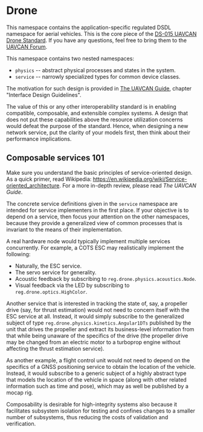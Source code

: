 # Drone

This namespace contains the application-specific regulated DSDL namespace for aerial vehicles.
This is the core piece of the [DS-015 UAVCAN Drone Standard](https://github.com/pixhawk/Pixhawk-Standards).
If you have any questions, feel free to bring them to the [UAVCAN Forum](https://forum.uavcan.org/c/sig/drone-sig/17).

This namespace contains two nested namespaces:

- `physics` -- abstract physical processes and states in the system.
- `service` -- narrowly specialized types for common device classes.

The motivation for such design is provided in [The UAVCAN Guide](https://uavcan.org/guide),
chapter "Interface Design Guidelines".

The value of this or any other interoperability standard is in enabling compatible, composable, and extensible
complex systems.
A design that does not put these capabilities above the resource utilization concerns would defeat the purpose
of the standard.
Hence, when designing a new network service, put the clarity of your models first, then think about their performance
implications.

## Composable services 101

Make sure you understand the basic principles of service-oriented design.
As a quick primer, read Wikipedia: https://en.wikipedia.org/wiki/Service-oriented_architecture.
For a more in-depth review, please read *The UAVCAN Guide*.

The concrete service definitions given in the `service` namespace are intended for service implementers
in the first place.
If your objective is to depend on a service, then focus your attention on the other namespaces,
because they provide a generalized view of common processes that is invariant to the means of their implementation.

A real hardware node would typically implement multiple services concurrently.
For example, a COTS ESC may realistically implement the following:

- Naturally, the ESC service.
- The servo service for generality.
- Acoustic feedback by subscribing to `reg.drone.physics.acoustics.Node`.
- Visual feedback via the LED by subscribing to `reg.drone.optics.HighColor`.

Another service that is interested in tracking the state of, say, a propeller drive
(say, for thrust estimation) would not need to concern itself with the ESC service at all.
Instead, it would simply subscribe to the generalized subject of type
`reg.drone.physics.kinetics.Angular1DTs` published by the unit that drives the propeller
and extract its business-level information from that while being unaware of the specifics of the drive
(the propeller drive may be changed from an electric motor to a turboprop engine without affecting the
thrust estimation service).

As another example, a flight control unit would not need to depend on the specifics of a GNSS positioning
service to obtain the location of the vehicle.
Instead, it would subscribe to a generic subject of a highly abstract type that models the location of
the vehicle in space (along with other related information such as time and pose),
which may as well be published by a mocap rig.

Composability is desirable for high-integrity systems also because it facilitates subsystem isolation for
testing and confines changes to a smaller number of subsystems,
thus reducing the costs of validation and verification.
